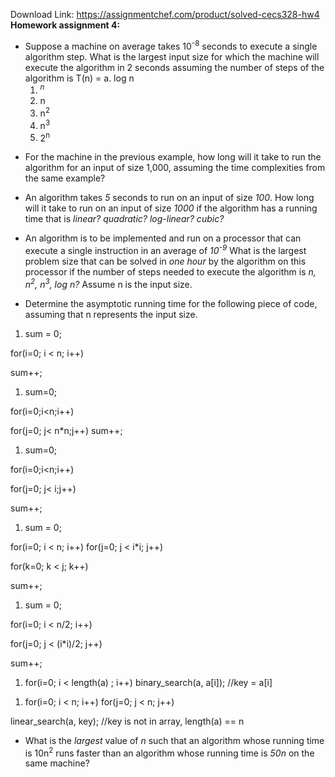 Download Link: https://assignmentchef.com/product/solved-cecs328-hw4
<br>
<strong>Homework assignment 4:  </strong>




<ul>

 <li>Suppose a machine on average takes 10<sup>-8</sup> seconds to execute a single algorithm step. What is the largest input size for which the machine will execute the algorithm in 2 seconds assuming the number of steps of the algorithm is T(n) = a. log n

  <ol>

   <li><em><sup>n</sup></em></li>

   <li>n</li>

   <li>n<sup>2</sup></li>

   <li>n<sup>3</sup></li>

   <li>2<sup>n</sup></li>

  </ol></li>

</ul>




<ul>

 <li>For the machine in the previous example, how long will it take to run the algorithm for an input of size 1,000, assuming the time complexities from the same example?</li>

</ul>




<ul>

 <li>An algorithm takes <em>5</em> seconds to run on an input of size <em>100</em>. How long will it take to run on an input of size <em>1000</em> if the algorithm has a running time that is <em>linear? quadratic? log-linear? cubic? </em></li>

</ul>




<ul>

 <li>An algorithm is to be implemented and run on a processor that can execute a single instruction in an average of <em>10<sup>-9</sup></em> What is the largest problem size that can be solved in <em>one hour </em>by the algorithm on this processor if the number of steps needed to execute the algorithm is <em>n, n<sup>2</sup>, n<sup>3</sup>, log n?</em> Assume n is the input size.</li>

</ul>




<ul>

 <li>Determine the asymptotic running time for the following piece of code, assuming that n represents the input size.</li>

</ul>




<ol>

 <li>sum = 0;</li>

</ol>

for(i=0; i &lt; n; i++)

sum++;







<ol>

 <li>sum=0;</li>

</ol>

for(i=0;i&lt;n;i++)

for(j=0; j&lt; n*n;j++) sum++;







<ol>

 <li>sum=0;</li>

</ol>

for(i=0;i&lt;n;i++)

for(j=0; j&lt; i;j++)

sum++;







<ol>

 <li>sum = 0;</li>

</ol>

for(i=0; i &lt; n; i++) for(j=0; j &lt; i*i; j++)

for(k=0; k &lt; j; k++)

sum++;

<ol>

 <li>sum = 0;</li>

</ol>

for(i=0; i &lt; n/2; i++)

for(j=0; j &lt; (i*i)/2; j++)

sum++;




<ol>

 <li>for(i=0; i &lt; length(a) ; i++) binary_search(a, a[i]); //key = a[i]</li>

</ol>




<ol>

 <li>for(i=0; i &lt; n; i++) for(j=0; j &lt; n; j++)</li>

</ol>

linear_search(a, key); //key is not in array, length(a) == n







<ul>

 <li>What is the <em>largest</em> value of <em>n</em> such that an algorithm whose running time is 10n<sup>2</sup> runs faster than an algorithm whose running time is <em>50n</em> on the same machine?</li>

</ul>



